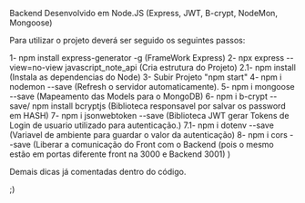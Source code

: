 Backend Desenvolvido em Node.JS (Express, JWT, B-crypt, NodeMon, Mongoose)

Para utilizar o projeto deverá ser seguido os seguintes passos:

1- npm install express-generator -g (FrameWork Express)
2- npx express --view=no-view javascript_note_api (Cria estrutura do Projeto)
2.1- npm install (Instala as dependencias do Node)
3- Subir Projeto "npm start"
4- npm i nodemon --save (Refresh o servidor automaticamente).
5- npm i mongoose --save (Mapeamento das Models para o MongoDB)
6- npm i b-crypt --save/ npm install bcryptjs (Biblioteca responsavel por salvar os password em HASH)
7- npm i jsonwebtoken --save (Biblioteca JWT gerar Tokens de Login de usuario utilizado para autenticação.)
7.1- npm i dotenv --save (Variavel de ambiente para guardar o valor da autenticação) 
8- npm i cors --save (Liberar a comunicação do Front com o Backend (pois o mesmo estão em portas diferente front na 3000 e Backend 3001) )

Demais dicas já comentadas dentro do código.

;)
